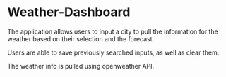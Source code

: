 # Weather-Dashboard

The application allows users to input a city to pull the information for the weather based on their selection and the forecast.

Users are able to save previously searched inputs, as well as clear them.

The weather info is pulled using openweather API.
